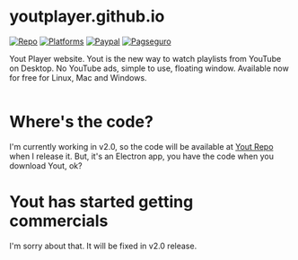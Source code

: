 # youtplayer.github.io

[![Repo](https://img.shields.io/badge/go%20to-yout%20repository-brightgreen.svg)](https://github.com/youtplayer/yout)
[![Platforms](https://img.shields.io/badge/platforms-osx%20%7C%20linux%20%7C%20windows-ff69b4.svg)](#)
[![Paypal](https://img.shields.io/badge/donate%20using-paypal-green.svg)](https://youtplayer.github.io/#footer)
[![Pagseguro](https://img.shields.io/badge/donate%20using-pagseguro-green.svg)](https://youtplayer.github.io/#footer)

Yout Player website. Yout is the new way to watch playlists from YouTube on Desktop. No YouTube ads, simple to use, floating window. Available now for free for Linux, Mac and Windows.

<img src="http://i.giphy.com/BL9AuNufoqDiU.gif" alt="" />

# Where's the code?
I'm currently working in v2.0, so the code will be available at [Yout Repo](https://github.com/youtplayer/yout) when I release it. But, it's an Electron app, you have the code when you download Yout, ok?

# Yout has started getting commercials

I'm sorry about that. It will be fixed in v2.0 release.
